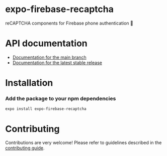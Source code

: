 # expo-firebase-recaptcha

reCAPTCHA components for Firebase phone authentication 📱

# API documentation

- [Documentation for the main branch](https://github.com/expo/expo/blob/main/docs/pages/versions/unversioned/sdk/firebase-recaptcha.md)
- [Documentation for the latest stable release](https://docs.expo.dev/versions/latest/sdk/firebase-recaptcha/)

# Installation

### Add the package to your npm dependencies

```
expo install expo-firebase-recaptcha
```

# Contributing

Contributions are very welcome! Please refer to guidelines described in the [contributing guide]( https://github.com/expo/expo#contributing).
